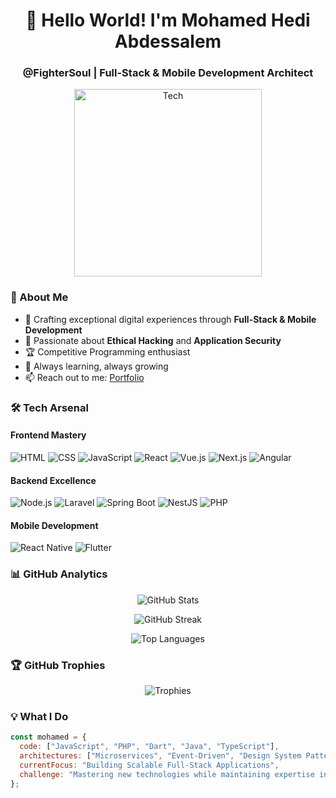 <h1 align="center">👋 Hello World! I'm Mohamed Hedi Abdessalem</h1>
<h3 align="center">@FighterSoul | Full-Stack & Mobile Development Architect</h3>

<p align="center">
  <img src="https://user-images.githubusercontent.com/74038190/225813708-98b745f2-7d22-48cf-9150-083f1b00d6c9.gif" alt="Tech" width="300"/>
</p>

### 🎯 About Me

- 🚀 Crafting exceptional digital experiences through **Full-Stack & Mobile Development**
- 🔐 Passionate about **Ethical Hacking** and **Application Security**
- 🏆 Competitive Programming enthusiast
- 🌱 Always learning, always growing
- 📫 Reach out to me: [Portfolio](https://portfolio-2675d.web.app/)

### 🛠️ Tech Arsenal

<p align="center">
  <h4>Frontend Mastery</h4>
  
  ![HTML](https://img.shields.io/badge/-HTML-E34F26?style=for-the-badge&logo=html5&logoColor=white)
  ![CSS](https://img.shields.io/badge/-CSS-1572B6?style=for-the-badge&logo=css3&logoColor=white)
  ![JavaScript](https://img.shields.io/badge/-JavaScript-F7DF1E?style=for-the-badge&logo=javascript&logoColor=black)
  ![React](https://img.shields.io/badge/-React-61DAFB?style=for-the-badge&logo=react&logoColor=black)
  ![Vue.js](https://img.shields.io/badge/-Vue.js-4FC08D?style=for-the-badge&logo=vue.js&logoColor=white)
  ![Next.js](https://img.shields.io/badge/-Next.js-000000?style=for-the-badge&logo=next.js&logoColor=white)
  ![Angular](https://img.shields.io/badge/-Angular-DD0031?style=for-the-badge&logo=angular&logoColor=white)

  <h4>Backend Excellence</h4>
  
  ![Node.js](https://img.shields.io/badge/-Node.js-339933?style=for-the-badge&logo=node.js&logoColor=white)
  ![Laravel](https://img.shields.io/badge/-Laravel-FF2D20?style=for-the-badge&logo=laravel&logoColor=white)
  ![Spring Boot](https://img.shields.io/badge/-Spring%20Boot-6DB33F?style=for-the-badge&logo=spring-boot&logoColor=white)
  ![NestJS](https://img.shields.io/badge/-NestJS-E0234E?style=for-the-badge&logo=nestjs&logoColor=white)
  ![PHP](https://img.shields.io/badge/-PHP-777BB4?style=for-the-badge&logo=php&logoColor=white)

  <h4>Mobile Development</h4>
  
  ![React Native](https://img.shields.io/badge/-React%20Native-61DAFB?style=for-the-badge&logo=react&logoColor=black)
  ![Flutter](https://img.shields.io/badge/-Flutter-02569B?style=for-the-badge&logo=flutter&logoColor=white)
</p>

### 📊 GitHub Analytics

<p align="center">
  <img src="https://github-readme-stats.vercel.app/api?username=FighterSoul&show_icons=true&theme=radical" alt="GitHub Stats" />
</p>

<p align="center">
  <img src="https://github-readme-streak-stats.herokuapp.com?user=FighterSoul&theme=radical&date_format=M%20j%5B%2C%20Y%5D" alt="GitHub Streak" />
</p>

<p align="center">
  <img src="https://github-readme-stats.vercel.app/api/top-langs/?username=FighterSoul&layout=compact&theme=radical" alt="Top Languages" />
</p>

### 🏆 GitHub Trophies

<p align="center">
  <img src="https://github-profile-trophy.vercel.app/?username=FighterSoul&theme=radical&row=2&column=3" alt="Trophies" />
</p>

### 💡 What I Do

```javascript
const mohamed = {
  code: ["JavaScript", "PHP", "Dart", "Java", "TypeScript"],
  architectures: ["Microservices", "Event-Driven", "Design System Pattern"],
  currentFocus: "Building Scalable Full-Stack Applications",
  challenge: "Mastering new technologies while maintaining expertise in current stack"
};

